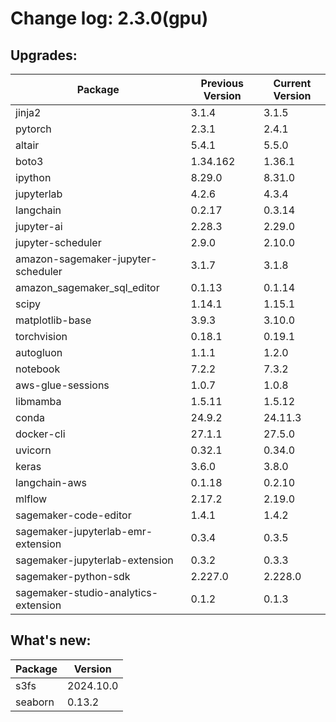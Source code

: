 # Change log: 2.3.0(gpu)

## Upgrades: 

Package | Previous Version | Current Version
---|---|---
jinja2|3.1.4|3.1.5
pytorch|2.3.1|2.4.1
altair|5.4.1|5.5.0
boto3|1.34.162|1.36.1
ipython|8.29.0|8.31.0
jupyterlab|4.2.6|4.3.4
langchain|0.2.17|0.3.14
jupyter-ai|2.28.3|2.29.0
jupyter-scheduler|2.9.0|2.10.0
amazon-sagemaker-jupyter-scheduler|3.1.7|3.1.8
amazon_sagemaker_sql_editor|0.1.13|0.1.14
scipy|1.14.1|1.15.1
matplotlib-base|3.9.3|3.10.0
torchvision|0.18.1|0.19.1
autogluon|1.1.1|1.2.0
notebook|7.2.2|7.3.2
aws-glue-sessions|1.0.7|1.0.8
libmamba|1.5.11|1.5.12
conda|24.9.2|24.11.3
docker-cli|27.1.1|27.5.0
uvicorn|0.32.1|0.34.0
keras|3.6.0|3.8.0
langchain-aws|0.1.18|0.2.10
mlflow|2.17.2|2.19.0
sagemaker-code-editor|1.4.1|1.4.2
sagemaker-jupyterlab-emr-extension|0.3.4|0.3.5
sagemaker-jupyterlab-extension|0.3.2|0.3.3
sagemaker-python-sdk|2.227.0|2.228.0
sagemaker-studio-analytics-extension|0.1.2|0.1.3

## What's new: 

Package | Version 
---|---
s3fs|2024.10.0
seaborn|0.13.2
